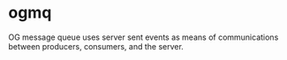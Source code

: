 # ogmq
OG message queue uses server sent events as means of communications between producers, consumers, and the server.
